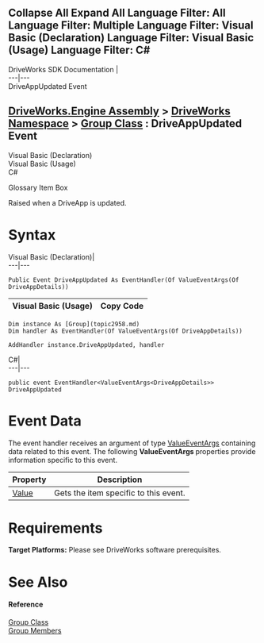 Collapse All Expand All Language Filter: All  Language Filter: Multiple  Language Filter: Visual Basic (Declaration) Language Filter: Visual Basic (Usage) Language Filter: C#  
---  
DriveWorks SDK Documentation  |   
---|---  
DriveAppUpdated Event   
  
[DriveWorks.Engine Assembly](topic2156.md) > [DriveWorks Namespace](topic2159.md) > [Group Class](topic2958.md) : DriveAppUpdated Event  
---  
  
Visual Basic (Declaration)    
Visual Basic (Usage)    
C# 

Glossary Item Box

Raised when a DriveApp is updated. 

# Syntax

Visual Basic (Declaration)|   
---|---  
      
    
    Public Event DriveAppUpdated As EventHandler(Of ValueEventArgs(Of DriveAppDetails))  
  
Visual Basic (Usage)| Copy Code  
---|---  
      
    
    Dim instance As [Group](topic2958.md)
    Dim handler As EventHandler(Of ValueEventArgs(Of DriveAppDetails))
     
    AddHandler instance.DriveAppUpdated, handler  
  
C#|   
---|---  
      
    
    public event EventHandler<ValueEventArgs<DriveAppDetails>> DriveAppUpdated  
  
# Event Data

The event handler receives an argument of type [ValueEventArgs<T>](topic5843.md) containing data related to this event. The following **ValueEventArgs <T>** properties provide information specific to this event.

Property| Description  
---|---  
[Value](topic5850.md)| Gets the item specific to this event.   
  
# Requirements

**Target Platforms:** Please see DriveWorks software prerequisites.

# See Also

#### Reference

[Group Class](topic2958.md)   
[Group Members](topic2959.md)


